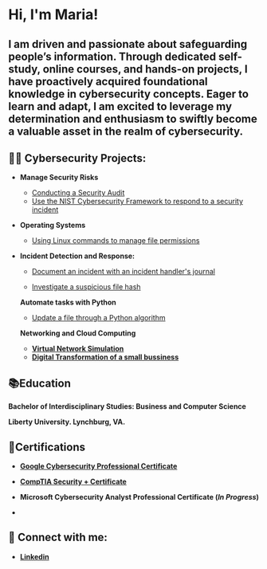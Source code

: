 <h1>Hi, I'm Maria! 
<h2>I am driven and passionate about safeguarding people’s information. Through dedicated self-study, online courses, and hands-on projects, I have proactively acquired foundational knowledge in cybersecurity concepts. Eager to learn and adapt, I am excited to leverage my determination and enthusiasm to swiftly become a valuable asset in the realm of cybersecurity.</h2>

 
<h2>👨‍💻 Cybersecurity Projects:</h2>

- <b>Manage Security Risks</b>
  - [Conducting a Security Audit](https://github.com/mmedinabet/Conduct-a-security-audit/blob/main/README.md)
  - [Use the NIST Cybersecurity Framework to respond to a security incident](https://github.com/mmedinabet/Use-the-NIST-Cybersecurity-Framework-to-respond-to-a-security-incident/blob/main/README.md)

- <b> Operating Systems</b>
  - [Using Linux commands to manage file permissions](https://github.com/mmedinabet/Using-Linux-commands-to-manage-file-permissions)
- <b> Incident Detection and Response:</b>

  - [Document an incident with an incident handler's journal](https://github.com/mmedinabet/Document-an-incident-with-an-incident-handler-s-journal/blob/main/README.md)
  
  - [Investigate a suspicious file hash](https://github.com/mmedinabet/Investigate-a-suspicious-file-hash)

  <b> Automate tasks with Python </b>

  
  - [Update a file through a Python algorithm](https://github.com/mmedinabet/-Update-a-file-through-a-Python-algorithm/tree/main)

  <b> Networking and Cloud Computing
  
  - [Virtual Network Simulation](https://github.com/mmedinabet/Virtual-network-simulation/tree/main)
  - [Digital Transformation of a small bussiness](https://github.com/mmedinabet/Digital-Transformation-) 
  
<h2>📚Education </h2>
Bachelor of Interdisciplinary Studies: Business and Computer Science

Liberty University. Lynchburg, VA.
<h2>📄Certifications</h2>

- [Google Cybersecurity Professional Certificate](https://www.coursera.org/account/accomplishments/specialization/certificate/ZGNSNQ6YYES7)
- [CompTIA Security + Certificate](https://github.com/mmedinabet/mmedinabet/files/14345655/CompTIA.Security%2B.ce.certificate.pdf)

- Microsoft Cybersecurity Analyst Professional Certificate     (*In Progress*)
- 

<h2> 🤳 Connect with me:</h2>

- [Linkedin](www.linkedin.com/in/maria-elena-medina-betancourt-35409228a) 

<!--
**joshmadakor1/joshmadakor1** is a ✨ _special_ ✨ repository because its `README.md` (this file) appears on your GitHub profile.

Here are some ideas to get you started:

- 🔭 I’m currently working on ...
- 🌱 I’m currently learning ...
- 👯 I’m looking to collaborate on ...
- 🤔 I’m looking for help with ...
- 💬 Ask me about ...
- 📫 How to reach me: ...
- 😄 Pronouns: ...
- ⚡ Fun fact: ...
-->

<!--
**mmedinabet/mmedinabet** is a ✨ _special_ ✨ repository because its `README.md` (this file) appears on your GitHub profile.

